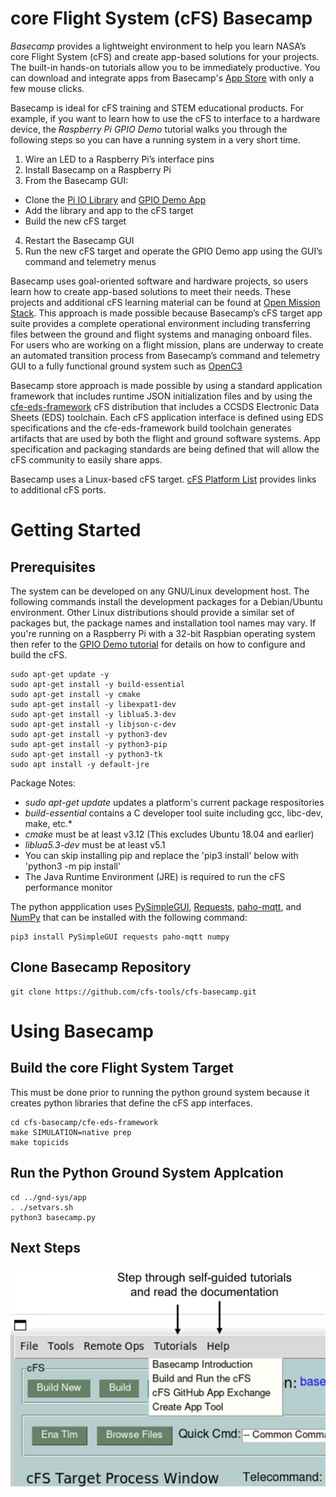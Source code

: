 # core Flight System (cFS) Basecamp
*Basecamp* provides a lightweight environment to help you learn NASA’s core Flight System (cFS) and create app-based solutions for your projects.  The built-in hands-on tutorials allow you to be immediately productive.  You can download and integrate apps from Basecamp's [App Store](https://github.com/orgs/cfs-apps/repositories) with only a few mouse clicks. 

Basecamp is ideal for cFS training and STEM educational products. For example, if you want to learn how to use the cFS to interface to a hardware device, the *Raspberry Pi GPIO Demo* tutorial walks you through the following steps so you can have a running system in a very short time. 

1.	Wire an LED to a Raspberry Pi’s interface pins
2.	Install Basecamp on a Raspberry Pi
3.	From the Basecamp GUI:
   * Clone the [Pi IO Library](https://github.com/cfs-apps/pi_iolib) and [GPIO Demo App]( https://github.com/cfs-apps/gpio_demo) 
   * Add the library and app to the cFS target
   * Build the new cFS target
4.	Restart the Basecamp GUI
5. Run the new cFS target and operate the GPIO Demo app using the GUI’s command and telemetry menus

Basecamp uses goal-oriented software and hardware projects, so users learn how to create app-based solutions to meet their needs. These projects and additional cFS learning material can be found at [Open Mission Stack](https://openmissionstack.com/).  This approach is made possible because Basecamp’s cFS target app suite provides a complete operational environment including transferring files between the ground and flight systems and managing onboard files. 
For users who are working on a flight mission, plans are underway to create an automated transition process from Basecamp’s command and telemetry GUI to a fully functional ground system such as [OpenC3]( https://openc3.com/) 

Basecamp store approach is made possible by using a standard application framework that includes runtime JSON initialization files and by using the [cfe-eds-framework](https://github.com/jphickey/cfe-eds-framework) cFS distribution that includes a CCSDS Electronic Data Sheets (EDS) toolchain. Each cFS application interface is defined using EDS specifications and the cfe-eds-framework build toolchain generates artifacts that are used by both the flight and ground software systems. App specification and packaging standards are being defined that will allow the cFS community to easily share apps. 

Basecamp uses a Linux-based cFS target. [cFS Platform List](https://github.com/cfs-tools/cfs-platform-list) provides links to additional cFS ports.

# Getting Started

## Prerequisites
The system can be developed on any GNU/Linux development host. The following commands install the development packages for
a Debian/Ubuntu environment. Other Linux distributions should provide a similar set of packages but, the package names and
installation tool names may vary. If you're running on a Raspberry Pi with a 32-bit Raspbian operating system then refer to
the [GPIO Demo tutorial](https://github.com/cfs-tools/cfs-basecamp/tree/main/gnd-sys/tutorials/6-pi-gpio-demo) for details on how to configure and build the cFS. 

    sudo apt-get update -y 
    sudo apt-get install -y build-essential
    sudo apt-get install -y cmake
    sudo apt-get install -y libexpat1-dev
    sudo apt-get install -y liblua5.3-dev
    sudo apt-get install -y libjson-c-dev
    sudo apt-get install -y python3-dev
    sudo apt-get install -y python3-pip
    sudo apt-get install -y python3-tk
    sudo apt install -y default-jre
   
Package Notes:
- *sudo apt-get update* updates a platform's current package respositories
- *build-essential* contains a C developer tool suite including gcc, libc-dev, make, etc.* 
- *cmake* must be at least v3.12 (This excludes Ubuntu 18.04 and earlier)
- *liblua5.3-dev* must be at least v5.1
- You can skip installing pip and replace the 'pip3 install' below with 'python3 -m pip install'
- The Java Runtime Environment (JRE) is required to run the cFS performance monitor

The python appplication uses [PySimpleGUI](https://pysimplegui.readthedocs.io/en/latest/), [Requests](https://docs.python-requests.org/en/latest/), [paho-mqtt](https://pypi.org/project/paho-mqtt/), and [NumPy](https://numpy.org/) that can be installed with the following command:

    pip3 install PySimpleGUI requests paho-mqtt numpy

## Clone Basecamp Repository
    git clone https://github.com/cfs-tools/cfs-basecamp.git

# Using Basecamp

## Build the core Flight System Target
This must be done prior to running the python ground system because it creates python libraries that define the cFS app interfaces.

    cd cfs-basecamp/cfe-eds-framework
    make SIMULATION=native prep
    make topicids

## Run the Python Ground System Applcation 

    cd ../gnd-sys/app
    . ./setvars.sh
    python3 basecamp.py

## Next Steps

![](https://github.com/cfs-tools/cfs-basecamp/blob/main/docs/images/next-steps.png)

